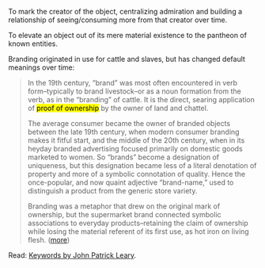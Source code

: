 To mark the creator of the object, centralizing admiration and building a relationship of seeing/consuming more from that creator over time.

To elevate an object out of its mere material existence to the pantheon of known entities.

Branding originated in use for cattle and slaves, but has changed default meanings over time:

> In the 19th century, “brand” was most often encountered in verb form–typically to brand livestock–or as a noun formation from the verb, as in the “branding” of cattle. It is the direct, searing application of <mark>proof of ownership</mark> by the owner of land and chattel.
>
> The average consumer became the owner of branded objects between the late 19th century, when modern consumer branding makes it fitful start, and the middle of the 20th century, when in its heyday branded advertising focused primarily on domestic goods marketed to women. So “brands” become a designation of uniqueness, but this designation became less of a literal denotation of property and more of a symbolic connotation of quality. Hence the once-popular, and now quaint adjective “brand-name,” used to distinguish a product from the generic store variety.
>
> Branding was a metaphor that drew on the original mark of ownership, but the supermarket brand connected symbolic associations to everyday products–retaining the claim of ownership while losing the material referent of its first use, as hot iron on living flesh. ([more](https://keywordsforcapitalism.com/2015/03/31/keywords-for-the-age-of-austerity-17-brandbrandingrebrand/))

Read: [Keywords by John Patrick Leary](https://www.haymarketbooks.org/books/1227-keywords).
